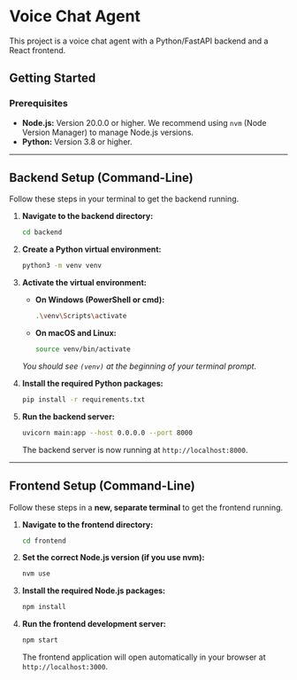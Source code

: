 # Voice Chat Agent

This project is a voice chat agent with a Python/FastAPI backend and a React frontend.

## Getting Started

### Prerequisites

- **Node.js:** Version 20.0.0 or higher. We recommend using `nvm` (Node Version Manager) to manage Node.js versions.
- **Python:** Version 3.8 or higher.

---

## Backend Setup (Command-Line)

Follow these steps in your terminal to get the backend running.

1.  **Navigate to the backend directory:**
    ```bash
    cd backend
    ```

2.  **Create a Python virtual environment:**
    ```bash
    python3 -m venv venv
    ```

3.  **Activate the virtual environment:**
    -   **On Windows (PowerShell or cmd):**
        ```bash
        .\venv\Scripts\activate
        ```
    -   **On macOS and Linux:**
        ```bash
        source venv/bin/activate
        ```
    *You should see `(venv)` at the beginning of your terminal prompt.*

4.  **Install the required Python packages:**
    ```bash
    pip install -r requirements.txt
    ```

5.  **Run the backend server:**
    ```bash
    uvicorn main:app --host 0.0.0.0 --port 8000
    ```
    The backend server is now running at `http://localhost:8000`.

---

## Frontend Setup (Command-Line)

Follow these steps in a **new, separate terminal** to get the frontend running.

1.  **Navigate to the frontend directory:**
    ```bash
    cd frontend
    ```

2.  **Set the correct Node.js version (if you use nvm):**
    ```bash
    nvm use
    ```

3.  **Install the required Node.js packages:**
    ```bash
    npm install
    ```

4.  **Run the frontend development server:**
    ```bash
    npm start
    ```
    The frontend application will open automatically in your browser at `http://localhost:3000`.